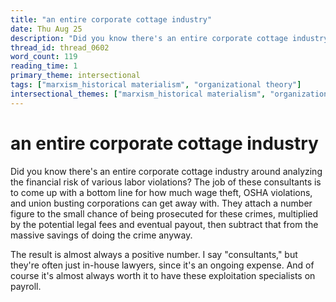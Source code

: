 ```yaml
---
title: "an entire corporate cottage industry"
date: Thu Aug 25
description: "Did you know there's an entire corporate cottage industry around analyzing the financial risk of various labor violations?"
thread_id: thread_0602
word_count: 119
reading_time: 1
primary_theme: intersectional
tags: ["marxism_historical materialism", "organizational theory"]
intersectional_themes: ["marxism_historical materialism", "organizational theory"]
---
```


# an entire corporate cottage industry

Did you know there's an entire corporate cottage industry around analyzing the financial risk of various labor violations? The job of these consultants is to come up with a bottom line for how much wage theft, OSHA violations, and union busting corporations can get away with. They attach a number figure to the small chance of being prosecuted for these crimes, multiplied by the potential legal fees and eventual payout, then subtract that from the massive savings of doing the crime anyway.

The result is almost always a positive number. I say "consultants," but they're often just in-house lawyers, since it's an ongoing expense. And of course it's almost always worth it to have these exploitation specialists on payroll.